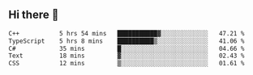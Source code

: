 ## Hi there 👋

 <!--START_SECTION:waka-->

```txt
C++           5 hrs 54 mins   ███████████▓░░░░░░░░░░░░░   47.21 %
TypeScript    5 hrs 8 mins    ██████████▒░░░░░░░░░░░░░░   41.06 %
C#            35 mins         █░░░░░░░░░░░░░░░░░░░░░░░░   04.66 %
Text          18 mins         ▓░░░░░░░░░░░░░░░░░░░░░░░░   02.43 %
CSS           12 mins         ▒░░░░░░░░░░░░░░░░░░░░░░░░   01.61 %
```

<!--END_SECTION:waka-->

<!--
**ValentinRapp/ValentinRapp** is a ✨ _special_ ✨ repository because its `README.md` (this file) appears on your GitHub profile.

Here are some ideas to get you started:

- 🔭 I’m currently working on ...
- 🌱 I’m currently learning ...
- 👯 I’m looking to collaborate on ...
- 🤔 I’m looking for help with ...
- 💬 Ask me about ...
- 📫 How to reach me: ...
- 😄 Pronouns: ...
- ⚡ Fun fact: ...
-->
